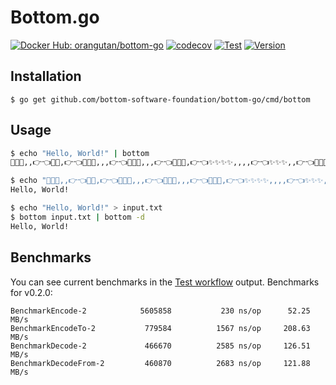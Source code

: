 # Bottom.go

[![Docker Hub: orangutan/bottom-go](https://img.shields.io/badge/Docker%20Hub-orangutan/bottom--go-blue?logo=docker)](https://hub.docker.com/r/orangutan/bottom-go)
[![codecov](https://codecov.io/gh/bottom-software-foundation/bottom-go/branch/main/graph/badge.svg)](https://codecov.io/gh/bottom-software-foundation/bottom-go)
[![Test](https://github.com/bottom-software-foundation/bottom-go/workflows/Test/badge.svg)](https://github.com/bottom-software-foundation/bottom-go/actions?query=workflow%3ATest)
[![Version](https://img.shields.io/github/tag/bottom-software-foundation/bottom-go.svg)](https://github.com/bottom-software-foundation/bottom-go/releases)

## Installation

```
$ go get github.com/bottom-software-foundation/bottom-go/cmd/bottom
```

## Usage

```bash
$ echo "Hello, World!" | bottom
💖✨✨,,👉👈💖💖,👉👈💖💖🥺,,,👉👈💖💖🥺,,,👉👈💖💖✨,👉👈✨✨✨✨,,,,👉👈✨✨✨,,👉👈💖✨✨✨🥺,,👉👈💖💖✨,👉👈💖💖✨,,,,👉👈💖💖🥺,,,👉👈💖💖👉👈✨✨✨,,,👉👈✨👉👈

$ echo "💖✨✨,,👉👈💖💖,👉👈💖💖🥺,,,👉👈💖💖🥺,,,👉👈💖💖✨,👉👈✨✨✨✨,,,,👉👈✨✨✨,,👉👈💖✨✨✨🥺,,👉👈💖💖✨,👉👈💖💖✨,,,,👉👈💖💖🥺,,,👉👈💖💖👉👈✨✨✨,,,👉👈✨👉👈" | bottom -d
Hello, World!

$ echo "Hello, World!" > input.txt
$ bottom input.txt | bottom -d
Hello, World!
```

## Benchmarks

You can see current benchmarks in the [Test workflow](https://github.com/bottom-software-foundation/bottom-go/actions?query=workflow%3ATest) output. Benchmarks for v0.2.0:
```
BenchmarkEncode-2       	 5605858	       230 ns/op	  52.25 MB/s
BenchmarkEncodeTo-2     	  779584	      1567 ns/op	 208.63 MB/s
BenchmarkDecode-2       	  466670	      2585 ns/op	 126.51 MB/s
BenchmarkDecodeFrom-2   	  460870	      2683 ns/op	 121.88 MB/s
```
